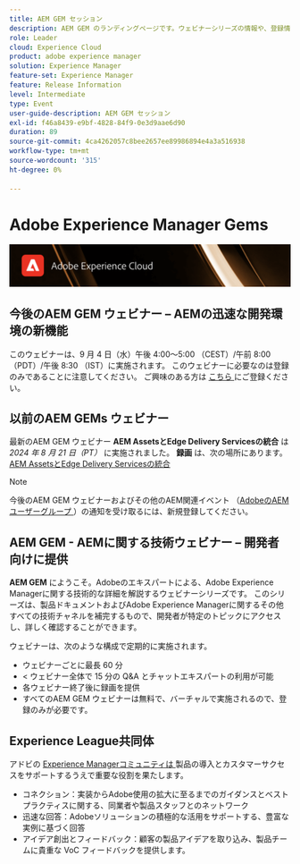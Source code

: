 ```yaml
---
title: AEM GEM セッション
description: AEM GEM のランディングページです。ウェビナーシリーズの情報や、登録情報、過去のウェビナーや今後のウェビナーに関する情報などを掲載します
role: Leader
cloud: Experience Cloud
product: adobe experience manager
solution: Experience Manager
feature-set: Experience Manager
feature: Release Information
level: Intermediate
type: Event
user-guide-description: AEM GEM セッション
exl-id: f46a8439-e9bf-4828-84f9-0e3d9aae6d90
duration: 89
source-git-commit: 4ca4262057c8bee2657ee89986894e4a3a516938
workflow-type: tm+mt
source-wordcount: '315'
ht-degree: 0%

---
```


# Adobe Experience Manager Gems

<img alt="デジタルエクスペリエンス" src="./assets/ADX_Gems.png"/>

## 今後のAEM GEM ウェビナー – AEMの迅速な開発環境の新機能

このウェビナーは、9 月 4 日（水）午後 4:00～5:00 （CEST）/午前 8:00 （PDT）/午後 8:30 （IST）に実施されます。 このウェビナーに必要なのは登録のみであることに注意してください。
ご興味のある方は [ こちら ](https://adobe.ly/3LTT3hg) にご登録ください。

<!--  Remove the comment marks, and put the upcoming event in the below table

<table style="max-width: 1214px;">
<tr>
  <td style="vertical-align: top;">
    <a href="https://www.youtube.com/watch?v=f1T9XU9TCJU">
      <img alt="Experience League LIVE Oct 25" src="assets/Oct25_2022_exl_live_banner_web_1920_WebBanner.png">
    </a>
    <div>
      <a href="https://www.youtube.com/watch?v=f1T9XU9TCJU">
        <strong>Deliver the right offer at the right time with decision management</strong>
      </a>
      <br/><em>with Sandra Hausmann, Ben Tepfer, Brandon Poyfair, and Jason Hickey</em>
      <br/><em>October 25, 2022</em>
    </div>
  </td>
</tr>
</table>

-->

## 以前のAEM GEMs ウェビナー

最新のAEM GEM ウェビナー **AEM AssetsとEdge Delivery Servicesの統合** は *2024 年 8 月 21 日（PT）* に実施されました。
**録画** は、次の場所にあります。
[AEM AssetsとEdge Delivery Servicesの統合 ](gems2024/edge-delivery-for-aem-assets.md)

>[!NOTE]
>
> 今後のAEM GEM ウェビナーおよびその他のAEM関連イベント （[AdobeのAEM ユーザーグループ ](https://aem-augs.adobe.com/)）の通知を受け取るには、新規登録してください。

## AEM GEM - AEMに関する技術ウェビナー – 開発者向けに提供

**AEM GEM** にようこそ。Adobeのエキスパートによる、Adobe Experience Managerに関する技術的な詳細を解説するウェビナーシリーズです。 このシリーズは、製品ドキュメントおよびAdobe Experience Managerに関するその他すべての技術チャネルを補完するもので、開発者が特定のトピックにアクセスし、詳しく確認することができます。

ウェビナーは、次のような構成で定期的に実施されます。

* ウェビナーごとに最長 60 分
* &lt; ウェビナー全体で 15 分の Q&amp;A とチャットエキスパートの利用が可能
* 各ウェビナー終了後に録画を提供
* すべてのAEM GEM ウェビナーは無料で、バーチャルで実施されるので、登録のみが必要です。

## Experience League共同体

アドビの [Experience Managerコミュニティは ](https://experienceleaguecommunities.adobe.com/t5/adobe-experience-manager/ct-p/adobe-experience-manager-community?profile.language=ja) 製品の導入とカスタマーサクセスをサポートするうえで重要な役割を果たします。

* コネクション：実装からAdobe使用の拡大に至るまでのガイダンスとベストプラクティスに関する、同業者や製品スタッフとのネットワーク
* 迅速な回答：Adobeソリューションの積極的な活用をサポートする、豊富な実例に基づく回答
* アイデア創出とフィードバック：顧客の製品アイデアを取り込み、製品チームに貴重な VoC フィードバックを提供します。
